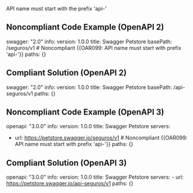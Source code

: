 API name must start with the prefix 'api-'

Noncompliant Code Example (OpenAPI 2)
-------------------------------------

swagger: "2.0"
info:
  version: 1.0.0
  title: Swagger Petstore
basePath: /seguros/v1 \# Noncompliant {{OAR099: API name must start with prefix 'api-'}}
paths: {}

Compliant Solution (OpenAPI 2)
------------------------------

swagger: "2.0"
info:
    version: 1.0.0
    title: Swagger Petstore
basePath: /api-seguros/v1
paths: {}

Noncompliant Code Example (OpenAPI 3)
-------------------------------------

openapi: "3.0.0"
info:
  version: 1.0.0
  title: Swagger Petstore
servers:
  - url: https://petstore.swagger.io/seguros/v1 \# Noncompliant {{OAR099: API name must start with prefix 'api-'}}
paths: {}

Compliant Solution (OpenAPI 3)
------------------------------

openapi: "3.0.0"
info:
    version: 1.0.0
    title: Swagger Petstore
servers:
    - url: https://petstore.swagger.io/api-seguros/v1
paths: {}